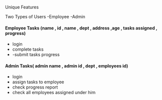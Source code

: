 Unique Features 

Two Types of Users 
  -Employee 
  -Admin

#### Employee Tasks (name , id , name , dept , address ,age , tasks assigned , progress)
  - login
  - complete tasks
  - -submit tasks progress


#### Admin Tasks( admin name , admin id , dept , employees id)
  - login
  - assign tasks to employee
  - check progress report
  - check all employees assigned under him

